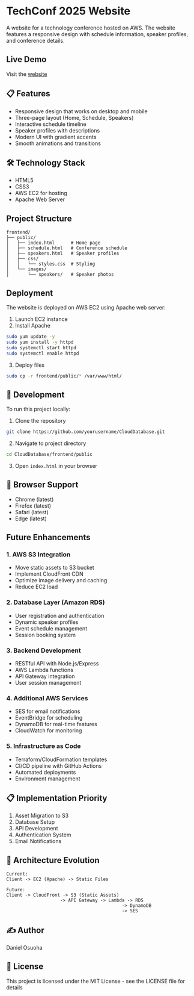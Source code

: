 # TechConf 2025 Website

A website for a technology conference hosted on AWS. The website features a responsive design with schedule information, speaker profiles, and conference details.

## Live Demo

Visit the [website](http://3.14.128.54/index.html)


## 📋 Features

- Responsive design that works on desktop and mobile
- Three-page layout (Home, Schedule, Speakers)
- Interactive schedule timeline
- Speaker profiles with descriptions
- Modern UI with gradient accents
- Smooth animations and transitions

## 🛠 Technology Stack

- HTML5
- CSS3
- AWS EC2 for hosting
- Apache Web Server

## Project Structure

```plaintext
frontend/
├── public/
│   ├── index.html      # Home page
│   ├── schedule.html   # Conference schedule
│   ├── speakers.html   # Speaker profiles
│   ├── css/
│   │   └── styles.css  # Styling
│   └── images/
│       └── speakers/   # Speaker photos
```

##  Deployment

The website is deployed on AWS EC2 using Apache web server:

1. Launch EC2 instance
2. Install Apache
```bash
sudo yum update -y
sudo yum install -y httpd
sudo systemctl start httpd
sudo systemctl enable httpd
```

3. Deploy files
```bash
sudo cp -r frontend/public/* /var/www/html/
```

## 🔧 Development

To run this project locally:

1. Clone the repository
```bash
git clone https://github.com/yourusername/CloudDatabase.git
```

2. Navigate to project directory
```bash
cd CloudDatabase/frontend/public
```

3. Open `index.html` in your browser

## 📱 Browser Support

- Chrome (latest)
- Firefox (latest)
- Safari (latest)
- Edge (latest)

##  Future Enhancements

### 1. AWS S3 Integration
- Move static assets to S3 bucket
- Implement CloudFront CDN
- Optimize image delivery and caching
- Reduce EC2 load

### 2. Database Layer (Amazon RDS)
- User registration and authentication
- Dynamic speaker profiles
- Event schedule management
- Session booking system

### 3. Backend Development
- RESTful API with Node.js/Express
- AWS Lambda functions
- API Gateway integration
- User session management

### 4. Additional AWS Services
- SES for email notifications
- EventBridge for scheduling
- DynamoDB for real-time features
- CloudWatch for monitoring

### 5. Infrastructure as Code
- Terraform/CloudFormation templates
- CI/CD pipeline with GitHub Actions
- Automated deployments
- Environment management

## 📋 Implementation Priority
1. Asset Migration to S3
2. Database Setup
3. API Development
4. Authentication System
5. Email Notifications

## 🔄 Architecture Evolution
```plaintext
Current:
Client -> EC2 (Apache) -> Static Files

Future:
Client -> CloudFront -> S3 (Static Assets)
                    -> API Gateway -> Lambda -> RDS
                                           -> DynamoDB
                                           -> SES
```

## ✍️ Author

Daniel Osuoha

## 📄 License

This project is licensed under the MIT License - see the LICENSE file for details
